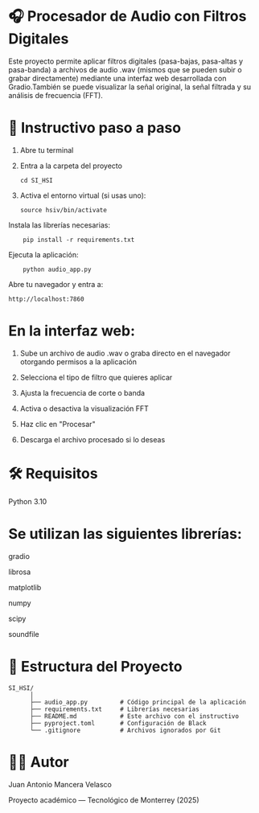 # 🎧 Procesador de Audio con Filtros Digitales

Este proyecto permite aplicar filtros digitales (pasa-bajas, pasa-altas y pasa-banda) a archivos de audio .wav (mismos que se pueden subir o grabar directamente) mediante una interfaz web desarrollada con Gradio.También se puede visualizar la señal original, la señal filtrada y su análisis de frecuencia (FFT).


# 🧪 Instructivo paso a paso
 1. Abre tu terminal
 2. Entra a la carpeta del proyecto

        cd SI_HSI

 3. Activa el entorno virtual (si usas uno):

        source hsiv/bin/activate

Instala las librerías necesarias:

        pip install -r requirements.txt

Ejecuta la aplicación:

        python audio_app.py

Abre tu navegador y entra a:

    http://localhost:7860

    

 # En la interfaz web:

 1. Sube un archivo de audio .wav o graba directo en el navegador otorgando permisos a la aplicación

 2. Selecciona el tipo de filtro que quieres aplicar

 3. Ajusta la frecuencia de corte o banda

 4. Activa o desactiva la visualización FFT

 5. Haz clic en "Procesar"

 6. Descarga el archivo procesado si lo deseas



# 🛠 Requisitos

Python 3.10



# Se utilizan las siguientes librerías:

 gradio

 librosa

 matplotlib

 numpy

 scipy

 soundfile



# 📁 Estructura del Proyecto

    SI_HSI/
          │
          ├── audio_app.py         # Código principal de la aplicación
          ├── requirements.txt     # Librerías necesarias
          ├── README.md            # Este archivo con el instructivo
          ├── pyproject.toml       # Configuración de Black
          └── .gitignore           # Archivos ignorados por Git

# 👨‍💻 Autor
Juan Antonio Mancera Velasco

Proyecto académico — Tecnológico de Monterrey (2025)
